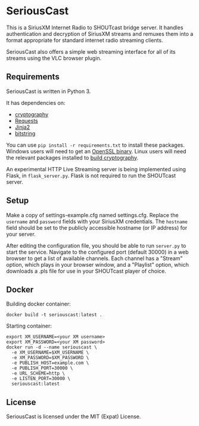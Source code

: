 # SeriousCast

This is a SiriusXM Internet Radio to SHOUTcast bridge server.
It handles authentication and decryption of SiriusXM streams and remuxes them
into a format appropriate for standard internet radio streaming clients.

SeriousCast also offers a simple web streaming interface for all of its streams
using the VLC browser plugin.

## Requirements

SeriousCast is written in Python 3.

It has dependencies on:
* [cryptography](https://cryptography.io/en/latest/)
* [Requests](http://docs.python-requests.org/en/latest/)
* [Jinja2](http://jinja.pocoo.org/docs/)
* [bitstring](http://pythonhosted.org//bitstring/)

You can use `pip install -r requirements.txt` to install these packages. Windows users will need to
get an [OpenSSL binary](https://www.openssl.org/related/binaries.html). Linux users will need the
relevant packages installed to [build cryptography](https://cryptography.io/en/latest/installation/#building-cryptography-on-linux).

An experimental HTTP Live Streaming server is being implemented using Flask, in `flask_server.py`.
Flask is not required to run the SHOUTcast server.

## Setup

Make a copy of settings-example.cfg named settings.cfg.
Replace the `username` and `password` fields with your SiriusXM credentials.
The `hostname` field should be set to the publicly accessible hostname (or IP
address) for your server.

After editing the configuration file, you should be able to run `server.py`
to start the service. Navigate to the configured port (default 30000) in a web
browser to get a list of available channels. Each channel has a "Stream" option,
which plays in your browser window, and a "Playlist" option, which downloads
a .pls file for use in your SHOUTcast player of choice.

## Docker

Building docker container:

    docker build -t seriouscast:latest .

Starting container:


    export XM_USERNAME=<your XM username>
    export XM_PASSWORD=<your XM password>
    docker run -d --name seriouscast \
      -e XM_USERNAME=$XM_USERNAME \
      -e XM_PASSWORD=$XM_PASSWORD \
      -e PUBLISH_HOST=example.com \
      -e PUBLISH_PORT=30000 \
      -e URL_SCHEME=http \
      -e LISTEN_PORT=30000 \
      seriouscast:latest

## License

SeriousCast is licensed under the MIT (Expat) License.
